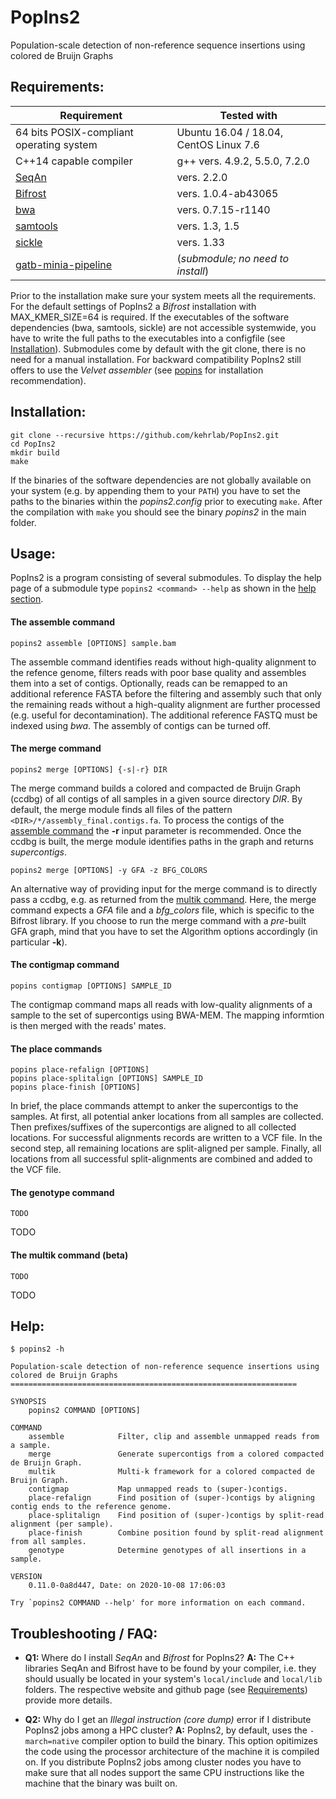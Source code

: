 # PopIns2
Population-scale detection of non-reference sequence insertions using colored de Bruijn Graphs

## Requirements:

| Requirement | Tested with |
| --- | --- |
| 64 bits POSIX-compliant operating system | Ubuntu 16.04 / 18.04, CentOS Linux 7.6 |
| C++14 capable compiler | g++ vers. 4.9.2, 5.5.0, 7.2.0 |
| [SeqAn](https://www.seqan.de/) | vers. 2.2.0 |
| [Bifrost](https://github.com/pmelsted/bfgraph) | vers. 1.0.4-ab43065 |
| [bwa](https://github.com/lh3/bwa) | vers. 0.7.15-r1140 |
| [samtools](https://github.com/samtools/samtools) | vers. 1.3, 1.5 |
| [sickle](https://github.com/najoshi/sickle) | vers. 1.33 |
| [gatb-minia-pipeline](https://github.com/Krannich479/gatb-minia-pipeline) | (*submodule; no need to install*) |

Prior to the installation make sure your system meets all the requirements. For the default settings of PopIns2 a *Bifrost* installation with MAX_KMER_SIZE=64 is required. If the executables of the software dependencies (bwa, samtools, sickle) are not accessible systemwide, you have to write the full paths to the executables into a configfile (see [Installation](#installation)). Submodules come by default with the git clone, there is no need for a manual installation. For backward compatibility PopIns2 still offers to use the *Velvet assembler* (see [popins](https://github.com/bkehr/popins) for installation recommendation).

## Installation:

```
git clone --recursive https://github.com/kehrlab/PopIns2.git
cd PopIns2
mkdir build
make
```

If the binaries of the software dependencies are not globally available on your system (e.g. by appending them to your `PATH`) you have to set the paths to the binaries within the *popins2.config* prior to executing `make`. After the compilation with `make` you should see the binary *popins2* in the main folder.

## Usage:

PopIns2 is a program consisting of several submodules. To display the help page of a submodule type `popins2 <command> --help` as shown in the [help section](#help). 

#### The assemble command
```
popins2 assemble [OPTIONS] sample.bam
```
The assemble command identifies reads without high-quality alignment to the refence genome, filters reads with poor base quality and assembles them into a set of contigs. Optionally, reads can be remapped to an additional reference FASTA before the filtering and assembly such that only the remaining reads without a high-quality alignment are further processed (e.g. useful for decontamination). The additional reference FASTQ must be indexed using _bwa_. The assembly of contigs can be turned off.

#### The merge command
```
popins2 merge [OPTIONS] {-s|-r} DIR
```
The merge command builds a colored and compacted de Bruijn Graph (ccdbg) of all contigs of all samples in a given source directory _DIR_. 
By default, the merge module finds all files of the pattern `<DIR>/*/assembly_final.contigs.fa`. To process the contigs of the [assemble command](#the-assemble-command) the __-r__ input parameter is recommended. Once the ccdbg is built, the merge module identifies paths in the graph and returns _supercontigs_.

```
popins2 merge [OPTIONS] -y GFA -z BFG_COLORS
```
An alternative way of providing input for the merge command is to directly pass a ccdbg, e.g. as returned from the [multik command](#the-multik-command-beta).
Here, the merge command expects a _GFA_ file and a _bfg_colors_ file, which is specific to the Bifrost library. If you choose to run the merge command with a _pre_-built GFA graph, mind that you have to set the Algorithm options accordingly (in particular __-k__).

#### The contigmap command
```
popins contigmap [OPTIONS] SAMPLE_ID
```
The contigmap command maps all reads with low-quality alignments of a sample to the set of supercontigs using BWA-MEM. The mapping informtion is then merged with the reads' mates.

#### The place commands
```
popins place-refalign [OPTIONS]
popins place-splitalign [OPTIONS] SAMPLE_ID
popins place-finish [OPTIONS]
```
In brief, the place commands attempt to anker the supercontigs to the samples. At first, all potential anker locations from all samples are collected. Then prefixes/suffixes of the supercontigs are aligned to all collected locations. For successful alignments records are written to a VCF file. In the second step, all remaining locations are split-aligned per sample. Finally, all locations from all successful split-alignments are combined and added to the VCF file.

#### The genotype command
```
TODO
```
TODO

#### The multik command (beta)
```
TODO
```
TODO

## Help:

```
$ popins2 -h

Population-scale detection of non-reference sequence insertions using colored de Bruijn Graphs
================================================================

SYNOPSIS
    popins2 COMMAND [OPTIONS]

COMMAND
    assemble            Filter, clip and assemble unmapped reads from a sample.
    merge               Generate supercontigs from a colored compacted de Bruijn Graph.
    multik              Multi-k framework for a colored compacted de Bruijn Graph.
    contigmap           Map unmapped reads to (super-)contigs.
    place-refalign      Find position of (super-)contigs by aligning contig ends to the reference genome.
    place-splitalign    Find position of (super-)contigs by split-read alignment (per sample).
    place-finish        Combine position found by split-read alignment from all samples.
    genotype            Determine genotypes of all insertions in a sample.

VERSION
    0.11.0-0a8d447, Date: on 2020-10-08 17:06:03

Try `popins2 COMMAND --help' for more information on each command.

```

## Troubleshooting / FAQ:

- **Q1:** Where do I install _SeqAn_ and _Bifrost_ for PopIns2? **A:** The C++ libraries SeqAn and Bifrost have to be found by your compiler, i.e. they should usually be located in your system's `local/include` and `local/lib` folders. The respective website and github page (see [Requirements](#requirements)) provide more details.

- **Q2:** Why do I get an _Illegal instruction (core dump)_ error if I distribute PopIns2 jobs among a HPC cluster? **A:** PopIns2, by default, uses the `-march=native` compiler option to build the binary. This option opitimizes the code using the processor architecture of the machine it is compiled on. If you distribute PopIns2 jobs among cluster nodes you have to make sure that all nodes support the same CPU instructions like the machine that the binary was built on.
